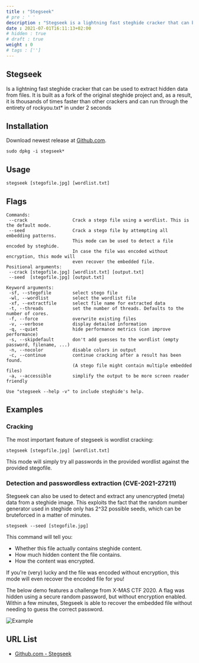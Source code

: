 ```yaml
---
title : "Stegseek"
# pre : ' '
description : "Stegseek is a lightning fast steghide cracker that can be used to extract hidden data from files. It is built as a fork of the original steghide project and, as a result, it is thousands of times faster than other crackers and can run through the entirety of rockyou.txt* in under 2 seconds."
date : 2021-07-01T16:11:13+02:00
# hidden : true
# draft : true
weight : 0
# tags : ['']
---
```


## Stegseek

Is a lightning fast steghide cracker that can be used to extract hidden data from files. It is built as a fork of the original steghide project and, as a result, it is thousands of times faster than other crackers and can run through the entirety of rockyou.txt* in under 2 seconds

## Installation

Download newest release at [Github.com](https://github.com/RickdeJager/stegseek/releases).

```plain
sudo dpkg -i stegseek*
```

## Usage

```plain
stegseek [stegofile.jpg] [wordlist.txt]
```

## Flags

```plain
Commands:
 --crack                 Crack a stego file using a wordlist. This is the default mode.
 --seed                  Crack a stego file by attempting all embedding patterns.
                         This mode can be used to detect a file encoded by steghide.
                         In case the file was encoded without encryption, this mode will
                         even recover the embedded file.
Positional arguments:
 --crack [stegofile.jpg] [wordlist.txt] [output.txt]
 --seed  [stegofile.jpg] [output.txt]

Keyword arguments:
 -sf, --stegofile        select stego file
 -wl, --wordlist         select the wordlist file
 -xf, --extractfile      select file name for extracted data
 -t, --threads           set the number of threads. Defaults to the number of cores.
 -f, --force             overwrite existing files
 -v, --verbose           display detailed information
 -q, --quiet             hide performance metrics (can improve performance)
 -s, --skipdefault       don't add guesses to the wordlist (empty password, filename, ...)
 -n, --nocolor           disable colors in output
 -c, --continue          continue cracking after a result has been found.
                         (A stego file might contain multiple embedded files)
 -a, --accessible        simplify the output to be more screen reader friendly

Use "stegseek --help -v" to include steghide's help.
```

## Examples

### Cracking

The most important feature of stegseek is wordlist cracking:

```plain
stegseek [stegofile.jpg] [wordlist.txt]
```

This mode will simply try all passwords in the provided wordlist against the provided stegofile.

### Detection and passwordless extraction (CVE-2021-27211)

Stegseek can also be used to detect and extract any unencrypted (meta) data from a steghide image. This exploits the fact that the random number generator used in steghide only has 2^32 possible seeds, which can be bruteforced in a matter of minutes.

```plain
stegseek --seed [stegofile.jpg]
```

This command will tell you:

- Whether this file actually contains steghide content.
- How much hidden content the file contains.
- How the content was encrypted.

If you're (very) lucky and the file was encoded without encryption, this mode will even recover the encoded file for you!

The below demo features a challenge from X-MAS CTF 2020. A flag was hidden using a secure random password, but without encryption enabled. Within a few minutes, Stegseek is able to recover the embedded file without needing to guess the correct password.

![Example](images/seed.gif)

## URL List

- [Github.com - Stegseek](https://github.com/RickdeJager/stegseek)
